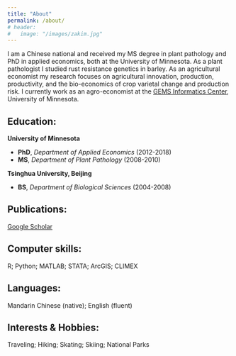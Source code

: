 ```yaml
---
title: "About"
permalink: /about/
# header:
#   image: "/images/zakim.jpg"
---
```


I am a Chinese national and received my MS degree in plant pathology and PhD in applied economics, both at the University of Minnesota. As a plant pathologist I studied rust resistance genetics in barley. As an agricultural economist my research focuses on agricultural innovation, production, productivity, and the bio-economics of crop varietal change and production risk. I currently work as an agro-economist at the [GEMS Informatics Center](https://agroinformatics.org/), University of Minnesota.

## Education:  
**University of Minnesota**  
* **PhD**, *Department of Applied Economics* (2012-2018)  
* **MS**, *Department of Plant Pathology* (2008-2010)  

**Tsinghua University, Beijing**
* **BS**, *Department of Biological Sciences* (2004-2008)  

## Publications:  
[Google Scholar](https://scholar.google.com/citations?user=xbBwIeoAAAAJ&hl=en&oi=ao)

## Computer skills:  
R; Python; MATLAB; STATA; ArcGIS; CLIMEX

## Languages:  
Mandarin Chinese (native); English (fluent)

## Interests & Hobbies:  
Traveling; Hiking; Skating; Skiing; National Parks

